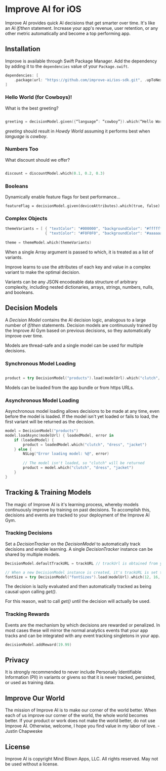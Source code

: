# Improve AI for iOS

Improve AI provides quick AI decisions that get smarter over time. It's like an AI *if/then* statement. Increase your app's revenue, user retention, or any other metric automatically and become a top performing app.

## Installation

Improve is available through Swift Package Manager. Add the dependency by adding it to the `dependencies` value of your `Package.swift`.

```swift
dependencies: [
    .package(url: "https://github.com/improve-ai/ios-sdk.git", .upToNextMajor(from: "6.0.0"))
]
```

### Hello World (for Cowboys)!

What is the best greeting?

```swift

greeting = decisionModel.given({“language”: “cowboy”}).which(“Hello World”, “Howdy World”, “Yo World”)
```

*greeting* should result in *Howdy World* assuming it performs best when *language* is *cowboy*.

### Numbers Too

What discount should we offer?

```swift

discount = discountModel.which(0.1, 0.2, 0.3)

```

### Booleans

Dynamically enable feature flags for best performance...

```
featureFlag = decisionModel.given(deviceAttributes).which(true, false)
```

### Complex Objects

```swift
themeVariants = [ { "textColor": "#000000", "backgroundColor": "#ffffff" },
                  { "textColor": "#F0F0F0", "backgroundColor": "#aaaaaa" } ]
                            
theme = themeModel.which(themeVariants)

```
When a single Array argument is passed to which, it is treated as a list of variants.

Improve learns to use the attributes of each key and value in a complex variant to make the optimal decision.

Variants can be any JSON encodeable data structure of arbitrary complexity, including nested dictionaries, arrays, strings, numbers, nulls, and booleans.

## Decision Models

A *Decision Model* contains the AI decision logic, analogous to a large number of *if/then* statements.  Decision models are continuously trained by the Improve AI Gym based on previous decisions, so they automatically improve over time.

Models are thread-safe and a single model can be used for multiple decisions.

### Synchronous Model Loading

```swift

product = try DecisionModel("products").load(modelUrl).which("clutch", "dress", "jacket")

```

Models can be loaded from the app bundle or from https URLs.

### Asynchronous Model Loading

Asynchronous model loading allows decisions to be made at any time, even before the model is loaded.  If the model isn't yet loaded or fails to load, the first variant will be returned as the decision.

```swift
model = DecisionModel("products") 
model.loadAsync(modelUrl) { loadedModel, error in
    if (loadedModel) {
        product = loadedModel.which("clutch", "dress", "jacket")
    } else {
        NSLog("Error loading model: %@", error)
        
        // The model isn't loaded, so "clutch" will be returned
        product = model.which("clutch", "dress", "jacket")
    }
}
```

## Tracking & Training Models

The magic of Improve AI is it's learning process, whereby models continuously improve by training on past decisions. To accomplish this, decisions and events are tracked to your deployment of the Improve AI Gym.

### Tracking Decisions

Set a *DecisionTracker* on the *DecisionModel* to automatically track decisions and enable learning.  A single *DecisionTracker* instance can be shared by multiple models.

```swift
DecisionModel.defaultTrackURL = trackURL // trackUrl is obtained from your Gym configuration

// When a new DecisionModel instance is created, it's trackURL is set to DecisionModel.defaultTrackURL
fontSize = try DecisionModel("fontSizes").load(modelUrl).which(12, 16, 20)
```

The decision is lazily evaluated and then automatically tracked as being causal upon calling *get()*.

For this reason, wait to call *get()* until the decision will actually be used.

### Tracking Rewards

Events are the mechanism by which decisions are rewarded or penalized.  In most cases these will mirror the normal analytics events that your app tracks and can be integrated with any event tracking singletons in your app.

```swift
decisionModel.addReward(19.99)
```

## Privacy
  
It is strongly recommended to never include Personally Identifiable Information (PII) in variants or givens so that it is never tracked, persisted, or used as training data.

## Improve Our World

The mission of Improve AI is to make our corner of the world better. When each of us improve our corner of the world, the whole world becomes better. If your product or work does not make the world better, do not use Improve AI. Otherwise, welcome, I hope you find value in my labor of love. - Justin Chapweske

## License

Improve AI is copyright Mind Blown Apps, LLC. All rights reserved.  May not be used without a license.
